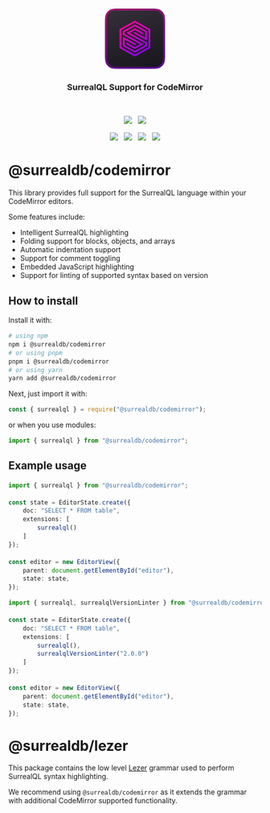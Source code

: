 <br>

<p align="center">
    <img width=120 src="https://raw.githubusercontent.com/surrealdb/icons/main/surreal.svg" />
</p>

<h3 align="center">SurrealQL Support for CodeMirror</h3>

<br>

<p align="center">
    <a href="https://github.com/surrealdb/surrealql-codemirror"><img src="https://img.shields.io/badge/status-beta-ff00bb.svg?style=flat-square"></a>
    &nbsp;
    <a href="https://www.npmjs.com/package/@surrealdb/codemirror"><img src="https://img.shields.io/npm/v/%40surrealdb%2Fcodemirror?style=flat-square"></a>
</p>

<p align="center">
    <a href="https://surrealdb.com/discord"><img src="https://img.shields.io/discord/902568124350599239?label=discord&style=flat-square&color=5a66f6"></a>
    &nbsp;
    <a href="https://twitter.com/surrealdb"><img src="https://img.shields.io/badge/twitter-follow_us-1d9bf0.svg?style=flat-square"></a>
    &nbsp;
    <a href="https://www.linkedin.com/company/surrealdb/"><img src="https://img.shields.io/badge/linkedin-connect_with_us-0a66c2.svg?style=flat-square"></a>
    &nbsp;
    <a href="https://www.youtube.com/channel/UCjf2teVEuYVvvVC-gFZNq6w"><img src="https://img.shields.io/badge/youtube-subscribe-fc1c1c.svg?style=flat-square"></a>
</p>

# @surrealdb/codemirror

This library provides full support for the SurrealQL language within your CodeMirror editors.

Some features include:
- Intelligent SurrealQL highlighting
- Folding support for blocks, objects, and arrays
- Automatic indentation support
- Support for comment toggling
- Embedded JavaScript highlighting
- Support for linting of supported syntax based on version

## How to install

Install it with:

```sh
# using npm
npm i @surrealdb/codemirror
# or using pnpm
pnpm i @surrealdb/codemirror
# or using yarn
yarn add @surrealdb/codemirror
```

Next, just import it with:

```ts
const { surrealql } = require("@surrealdb/codemirror");
```

or when you use modules:

```ts
import { surrealql } from "@surrealdb/codemirror";
```

## Example usage

```ts
import { surrealql } from "@surrealdb/codemirror";

const state = EditorState.create({
    doc: "SELECT * FROM table",
    extensions: [
        surrealql()
    ]
});

const editor = new EditorView({
    parent: document.getElementById("editor"),
    state: state,
});
```

```ts
import { surrealql, surrealqlVersionLinter } from "@surrealdb/codemirror";

const state = EditorState.create({
    doc: "SELECT * FROM table",
    extensions: [
        surrealql(),
		surrealqlVersionLinter("2.0.0")
    ]
});

const editor = new EditorView({
    parent: document.getElementById("editor"),
    state: state,
});
```

# @surrealdb/lezer

This package contains the low level [Lezer](https://lezer.codemirror.net/) grammar used to perform SurrealQL syntax highlighting.

We recommend using `@surrealdb/codemirror` as it extends the grammar with additional CodeMirror supported functionality.

